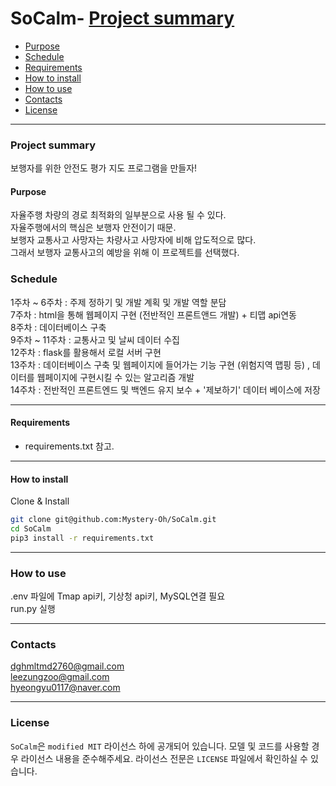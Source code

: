 # SoCalm- [Project summary](#SoCalm)
  - [Purpose](#purpose)
  - [Schedule](#schedule)
  - [Requirements](#requirements)
  - [How to install](#how-to-install)
  - [How to use](#how-to-use)
  - [Contacts](#contacts)
  - [License](#license)

---

### Project summary  

보행자를 위한 안전도 평가 지도 프로그램을 만들자!  

#### Purpose  

자율주행 차량의 경로 최적화의 일부분으로 사용 될 수 있다.  
자율주행에서의 핵심은 보행자 안전이기 때문.  
보행자 교통사고 사망자는 차량사고 사망자에 비해 압도적으로 많다.  
그래서 보행자 교통사고의 예방을 위해 이 프로젝트를 선택했다.  

### Schedule  

1주차 ~ 6주차 : 주제 정하기 및 개발 계획 및 개발 역할 분담  
7주차 : html을 통해 웹페이지 구현 (전반적인 프론트앤드 개발) + 티맵 api연동  
8주차 : 데이터베이스 구축  
9주차 ~ 11주차 : 교통사고 및 날씨 데이터 수집  
12주차 : flask를 활용해서 로컬 서버 구현  
13주차 : 데이터베이스 구축 및 웹페이지에 들어가는 기능 구현 (위험지역 맵핑 등) , 데이터를 웹페이지에 구현시킬 수 있는 알고리즘 개발  
14주차 : 전반적인 프론트엔드 및 백엔드 유지 보수 + '제보하기' 데이터 베이스에 저장  

---

#### Requirements  

* requirements.txt 참고.  

---

#### How to install  

Clone & Install  

```sh
git clone git@github.com:Mystery-Oh/SoCalm.git
cd SoCalm
pip3 install -r requirements.txt
```

---

### How to use  

.env 파일에 Tmap api키, 기상청 api키, MySQL연결 필요  
run.py 실행

---

### Contacts  

dghmltmd2760@gmail.com  
leezungzoo@gmail.com  
hyeongyu0117@naver.com  

---

### License  

`SoCalm`은 `modified MIT` 라이선스 하에 공개되어 있습니다. 모델 및 코드를 사용할 경우 라이선스 내용을 준수해주세요. 라이선스 전문은 `LICENSE` 파일에서 확인하실 수 있습니다.  
